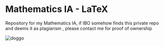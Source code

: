 # Mathematics IA - LaTeX
Repository for my Mathematics IA, if IBO somehow finds this private repo and deems it as plagiarism , please contact me for proof of ownership


![doggo](https://i.imgur.com/SJxwWFg.jpg)
